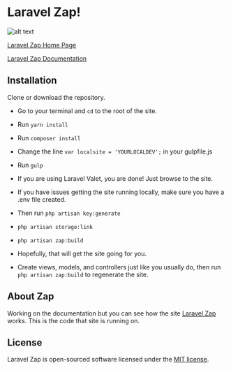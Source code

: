 # Laravel Zap!

![alt text](https://github.com/asugrad/laravelzap/blob/master/resources/assets/img/browser.png "Laravel Zap")

[Laravel Zap Home Page](https://laravelzap.com)

[Laravel Zap Documentation](https://laravelzap.com/documentation/)

## Installation
Clone or download the repository.
- Go to your terminal and `cd` to the root of the site.
- Run `yarn install`
- Run `composer install`
- Change the line `var localsite = 'YOURLOCALDEV';` in your gulpfile.js
- Run `gulp`
- If you are using Laravel Valet, you are done! Just browse to the site.
- If you have issues getting the site running locally, make sure you have a .env file created.
- Then run `php artisan key:generate`
- `php artisan storage:link`
- `php artisan zap:build`
- Hopefully, that will get the site going for you.

- Create views, models, and controllers just like you usually do, then run `php artisan zap:build` to regenerate the site.

## About Zap
Working on the documentation but you can see how the site [Laravel Zap](https://laravelzap.com) works.
This is the code that site is running on.

## License

Laravel Zap is open-sourced software licensed under the [MIT license](http://opensource.org/licenses/MIT).
